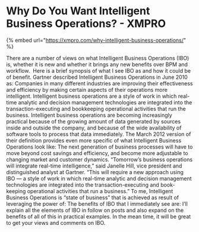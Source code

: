 # Why Do You Want Intelligent Business Operations? - XMPRO

{% embed url="https://xmpro.com/why-intelligent-business-operations/" %}

There are a number of views on what Intelligent Business Operations (IBO) is, whether it is new and whether it brings any new benefits over BPM and workflow.  Here is a brief synopsis of what I see IBO as and how it could be of benefit.
Gartner described Intelligent Business Operations in June 2010 as:
Companies in many different industries are improving their effectiveness and efficiency by making certain aspects of their operations more intelligent. Intelligent business operations are a style of work in which real-time analytic and decision management technologies are integrated into the transaction-executing and bookkeeping operational activities that run the business. Intelligent business operations are becoming increasingly practical because of the growing amount of data generated by sources inside and outside the company, and because of the wide availability of software tools to process that data immediately.
The March 2012 version of their definition provides even more specific of what Intelligent Business Operations look like:
The next generation of business processes will have to move beyond cost savings and efficiency, and become more adjustable to changing market and customer dynamics. “Tomorrow’s business operations will integrate real-time intelligence,” said Janelle Hill, vice president and distinguished analyst at Gartner. “This will require a new approach using IBO — a style of work in which real-time analytic and decision management technologies are integrated into the transaction-executing and book-keeping operational activities that run a business.”
To me, Intelligent Business Operations is “state of business” that is achieved as result of leveraging the power of:
The benefits of IBO that I immediately see are:
I’ll explain all the elements of IBO in follow on posts and also expand on the benefits of all of this in practical examples. In the mean time, it will be great to get your views and comments on IBO.